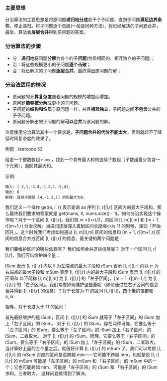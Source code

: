 ### 主要思想

分治算法的主要思想是将原问题**递归地分成**若干个子问题，直到子问题**满足边界条件**，停止递归。将子问题逐个击破(一般是同种方法)，将已经解决的子问题合并，最后，算法会**层层合并**得到原问题的答案。

### 分治算法的步骤

- 分：**递归地**将问题**分解**为各个的子**问题**(性质相同的、相互独立的子问题)；
- 治：将这些规模更小的子问题**逐个击破**；
- 合：将已解决的子问题**逐层合并**，最终得出原问题的解；

### 分治法适用的情况

- 原问题的**计算复杂度**随着问题的规模的增加而增加。
- 原问题**能够被分解**成更小的子问题。
- 子问题的**结构和性质**与原问题一样，并且**相互独立**，子问题之间**不包含**公共的子子问题。
- 原问题分解出的子问题的解**可以合并**为该问题的解。

注意使用分治算法其中一个要求是，**子问题合并的代价不能太大**，否则就起不了降低时间复杂度的效果了。



例题：leetcode 53

给定一个整数数组 `nums` ，找到一个具有最大和的连续子数组（子数组最少包含一个元素），返回其最大和。

示例:

```
输入: [-2,1,-3,4,-1,2,1,-5,4],
输出: 6
解释: 连续子数组 [4,-1,2,1] 的和最大为6。
```

我们定义一个操作 get(a, l, r) 表示查询 aa 序列 [l, r][l,r] 区间内的最大子段和，那么最终我们要求的答案就是 get(nums, 0, nums.size() - 1)。如何分治实现这个操作呢？对于一个区间 [l, r][l,r]，我们取 m =(l+r)/2，对区间 [l, m][l,m] 和 [m + 1, r][m+1,r] 分治求解。当递归逐层深入直到区间长度缩小为 11 的时候，递归「开始回升」。这个时候我们考虑如何通过 [l, m][l,m] 区间的信息和 [m + 1, r][m+1,r] 区间的信息合并成区间 [l, r][l,r] 的信息。最关键的两个问题是：

我们要维护区间的哪些信息呢？
我们如何合并这些信息呢？
对于一个区间 [l, r][l,r]，我们可以维护四个量：

lSum 表示 [l, r][l,r] 内以 ll 为左端点的最大子段和
rSum 表示 [l, r][l,r] 内以 rr 为右端点的最大子段和
mSum 表示 [l, r][l,r] 内的最大子段和
iSum 表示 [l, r][l,r] 的区间和
以下简称 [l, m][l,m] 为 [l, r][l,r] 的「左子区间」，[m + 1, r][m+1,r] 为 [l, r][l,r] 的「右子区间」。我们考虑如何维护这些量呢（如何通过左右子区间的信息合并得到 [l, r][l,r] 的信息）？对于长度为 11 的区间 [i, i][i,i]，四个量的值都和 a_ia 

  相等。对于长度大于 11 的区间：

首先最好维护的是 iSum，区间 [l, r][l,r] 的 iSum 就等于「左子区间」的 iSum 加上「右子区间」的 iSum。
对于 [l, r][l,r] 的 lSum，存在两种可能，它要么等于「左子区间」的 lSum，要么等于「左子区间」的 iSum 加上「右子区间」的 lSum，二者取大。
对于 [l, r][l,r] 的 rSum，同理，它要么等于「右子区间」的 rSum，要么等于「右子区间」的 iSum 加上「左子区间」的 rSum，二者取大。
当计算好上面的三个量之后，就很好计算 [l, r][l,r] 的 mSum 了。我们可以考虑 [l, r][l,r] 的 mSum 对应的区间是否跨越 mm——它可能不跨越 mm，也就是说 [l, r][l,r] 的 mSum 可能是「左子区间」的 mSum 和 「右子区间」的 mSum 中的一个；它也可能跨越 mm，可能是「左子区间」的 rSum 和 「右子区间」的 lSum 求和。三者取大。
这样问题就得到了解决。